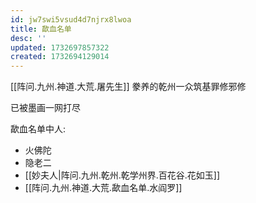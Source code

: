 ```yaml
---
id: jw7swi5vsud4d7njrx8lwoa
title: 歃血名单
desc: ''
updated: 1732697857322
created: 1732694129014
---
```


[[阵问.九州.神道.大荒.屠先生]] 豢养的乾州一众筑基罪修邪修

已被墨画一网打尽

歃血名单中人:

- 火佛陀
- 隐老二
- [[妙夫人|阵问.九州.乾州.乾学州界.百花谷.花如玉]]
- [[阵问.九州.神道.大荒.歃血名单.水阎罗]]

